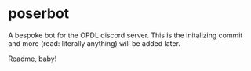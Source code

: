 # poserbot

A bespoke bot for the OPDL discord server. This is the initalizing commit and more (read: literally anything) will be added later.

Readme, baby!                 